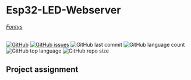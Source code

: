# Esp32-LED-Webserver
###### [Fontys](https://fhict.instructure.com/courses/12117/pages/applicaties?module_item_id=753300)

[![GitHub](https://img.shields.io/github/license/kefmans123/Esp32-LED-Webserver)](https://github.com/kefmans123/Esp32-LED-Webserver/blob/master/LICENSE) [![GitHub issues](https://img.shields.io/github/issues/kefmans123/Esp32-LED-Webserver)](https://github.com/kefmans123/Esp32-LED-Webserver/issues) ![GitHub last commit](https://img.shields.io/github/last-commit/kefmans123/Esp32-LED-Webserver)
![GitHub language count](https://img.shields.io/github/languages/count/kefmans123/Esp32-LED-Webserver) ![GitHub top language](https://img.shields.io/github/languages/top/kefmans123/Esp32-LED-Webserver) ![GitHub repo size](https://img.shields.io/github/repo-size/kefmans123/Esp32-LED-Webserver)

## Project assignment
